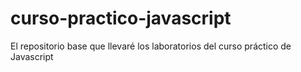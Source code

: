 # curso-practico-javascript
El repositorio base que llevaré los laboratorios del curso práctico de Javascript
